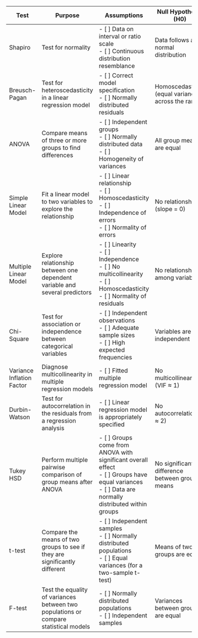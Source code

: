 | Test                  | Purpose                                                                 | Assumptions                                                                                                       | Null Hypothesis (H0)                                 | Alternative Hypothesis (H1)                          | R Implementation          |
|-----------------------|-------------------------------------------------------------------------|-------------------------------------------------------------------------------------------------------------------|------------------------------------------------------|------------------------------------------------------|---------------------------|
| Shapiro               | Test for normality                                                      | - [ ] Data on interval or ratio scale<br>- [ ] Continuous distribution resemblance                                 | Data follows a normal distribution                   | Data does not follow a normal distribution           | `shapiro.test(x)`         |
| Breusch-Pagan         | Test for heteroscedasticity in a linear regression model                | - [ ] Correct model specification<br>- [ ] Normally distributed residuals                                          | Homoscedasticity (equal variances across the range)  | Heteroscedasticity (unequal variances)               | `bptest(model)`           |
| ANOVA                 | Compare means of three or more groups to find differences               | - [ ] Independent groups<br>- [ ] Normally distributed data<br>- [ ] Homogeneity of variances                      | All group means are equal                             | At least one group mean is different                 | `aov(response ~ factor)`  |
| Simple Linear Model   | Fit a linear model to two variables to explore the relationship          | - [ ] Linear relationship<br>- [ ] Homoscedasticity<br>- [ ] Independence of errors<br>- [ ] Normality of errors   | No relationship (slope = 0)                           | There is a relationship (slope ≠ 0)                  | `lm(y ~ x)`               |
| Multiple Linear Model | Explore relationship between one dependent variable and several predictors | - [ ] Linearity<br>- [ ] Independence<br>- [ ] No multicollinearity<br>- [ ] Homoscedasticity<br>- [ ] Normality of residuals | No relationship among variables                        | At least one predictor influences the dependent variable | `lm(y ~ x1 + x2 + ...) `  |
| Chi-Square            | Test for association or independence between categorical variables      | - [ ] Independent observations<br>- [ ] Adequate sample sizes<br>- [ ] High expected frequencies                    | Variables are independent                             | Variables are not independent                         | `chisq.test(x)`           |
| Variance Inflation Factor | Diagnose multicollinearity in multiple regression models              | - [ ] Fitted multiple regression model                                                                             | No multicollinearity (VIF ≈ 1)                        | Multicollinearity (VIF > 10)                          | `vif(model)`              |
| Durbin-Watson         | Test for autocorrelation in the residuals from a regression analysis    | - [ ] Linear regression model is appropriately specified                                                            | No autocorrelation (d ≈ 2)                            | Autocorrelation present (d < 2 or d > 2)             | `dwtest(model)`           |
| Tukey HSD             | Perform multiple pairwise comparison of group means after ANOVA         | - [ ] Groups come from ANOVA with significant overall effect<br>- [ ] Groups have equal variances<br>- [ ] Data are normally distributed within groups | No significant difference between group means         | Significant difference between at least two group means | `TukeyHSD(aov(model))`    |
| t-test                | Compare the means of two groups to see if they are significantly different | - [ ] Independent samples<br>- [ ] Normally distributed populations<br>- [ ] Equal variances (for a two-sample t-test) | Means of two groups are equal                         | Means of two groups are different                     | `t.test(x, y)`            |
| F-test                | Test the equality of variances between two populations or compare statistical models | - [ ] Normally distributed populations<br>- [ ] Independent samples                                                  | Variances between groups are equal                     | Variances between groups are unequal                  | `var.test(x, y)`          |
